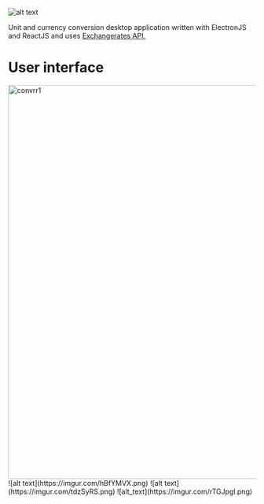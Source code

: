 ![alt text](https://i.imgur.com/EY8Ydcu.png)

<p>Unit and currency conversion desktop application written with ElectronJS and ReactJS and uses <a href="https://exchangeratesapi.io/">Exchangerates API.</a></p>

# User interface
<img src="https://imgur.com/hBfYMVX.png" alt="convrr1" width="800"/>
![alt text](https://imgur.com/hBfYMVX.png)
![alt text](https://imgur.com/tdzSyRS.png)
![alt_text](https://imgur.com/rTGJpgl.png)
